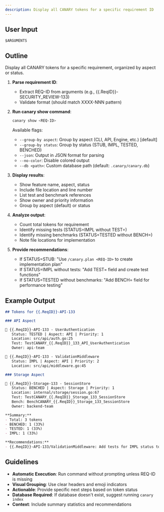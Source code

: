 ```yaml
---
description: Display all CANARY tokens for a specific requirement ID
---
```


<!-- CANARY: REQ=CBIN-CLI-001; FEATURE="ShowCmd"; ASPECT=Docs; STATUS=IMPL; OWNER=canary; UPDATED=2025-10-16 -->

## User Input

```text
$ARGUMENTS
```

## Outline

Display all CANARY tokens for a specific requirement, organized by aspect or status.

1. **Parse requirement ID**:
   - Extract REQ-ID from arguments (e.g., {{.ReqID}}-SECURITY_REVIEW-133)
   - Validate format (should match XXXX-NNN pattern)

2. **Run canary show command**:
   ```bash
   canary show <REQ-ID>
   ```

   Available flags:
   - `--group-by aspect`: Group by aspect (CLI, API, Engine, etc.) [default]
   - `--group-by status`: Group by status (STUB, IMPL, TESTED, BENCHED)
   - `--json`: Output in JSON format for parsing
   - `--no-color`: Disable colored output
   - `--db <path>`: Custom database path (default: `.canary/canary.db`)

3. **Display results**:
   - Show feature name, aspect, status
   - Include file location and line number
   - List test and benchmark references
   - Show owner and priority information
   - Group by aspect (default) or status

4. **Analyze output**:
   - Count total tokens for requirement
   - Identify missing tests (STATUS=IMPL without TEST=)
   - Identify missing benchmarks (STATUS=TESTED without BENCH=)
   - Note file locations for implementation

5. **Provide recommendations**:
   - If STATUS=STUB: "Use `/canary.plan <REQ-ID>` to create implementation plan"
   - If STATUS=IMPL without tests: "Add TEST= field and create test functions"
   - If STATUS=TESTED without benchmarks: "Add BENCH= field for performance testing"

## Example Output

```markdown
## Tokens for {{.ReqID}}-API-133

### API Aspect

📌 {{.ReqID}}-API-133 - UserAuthentication
   Status: TESTED | Aspect: API | Priority: 1
   Location: src/api/auth.go:25
   Test: TestCANARY_{{.ReqID}}_133_API_UserAuthentication
   Owner: api-team

📌 {{.ReqID}}-API-133 - ValidationMiddleware
   Status: IMPL | Aspect: API | Priority: 2
   Location: src/api/middleware.go:45

### Storage Aspect

📌 {{.ReqID}}-Storage-133 - SessionStore
   Status: BENCHED | Aspect: Storage | Priority: 1
   Location: internal/storage/session.go:67
   Test: TestCANARY_{{.ReqID}}_Storage_133_SessionStore
   Bench: BenchCANARY_{{.ReqID}}_Storage_133_SessionStore
   Owner: backend-team

**Summary:**
- Total: 3 tokens
- BENCHED: 1 (33%)
- TESTED: 1 (33%)
- IMPL: 1 (33%)

**Recommendations:**
- {{.ReqID}}-API-133/ValidationMiddleware: Add tests for IMPL status token
```

## Guidelines

- **Automatic Execution**: Run command without prompting unless REQ-ID is missing
- **Visual Grouping**: Use clear headers and emoji indicators
- **Actionable**: Provide specific next steps based on token status
- **Database Required**: If database doesn't exist, suggest running `canary index`
- **Context**: Include summary statistics and recommendations
